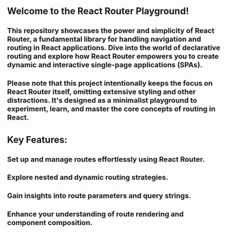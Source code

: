 ## Welcome to the React Router Playground!

### This repository showcases the power and simplicity of React Router, a fundamental library for handling navigation and routing in React applications. Dive into the world of declarative routing and explore how React Router empowers you to create dynamic and interactive single-page applications (SPAs).

### Please note that this project intentionally keeps the focus on React Router itself, omitting extensive styling and other distractions. It's designed as a minimalist playground to experiment, learn, and master the core concepts of routing in React.

## Key Features:

### Set up and manage routes effortlessly using React Router.
### Explore nested and dynamic routing strategies.
### Gain insights into route parameters and query strings.
### Enhance your understanding of route rendering and component composition.
